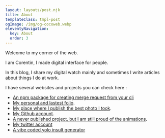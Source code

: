 ```yaml
---
layout: layouts/post.njk
title: About
templateClass: tmpl-post
ogImage: /img/og-cocoweb.webp
eleventyNavigation:
  key: About
  order: 3
---
```


Welcome to my corner of the web.

I am Corentin, I made digital interface for people.

In this blog, I share my digital watch mainly and sometimes I write articles about things I do at work.

I have several websites and projects you can check here :
- [An npm package for creating merge request from your cli](https://github.com/CMarzin/cli-mr-creator)
- [My personal and lastest folio](https://corentinmarzin.fr).
- [My place where I publish the best photo I took](https://unsplash.com/@marzin_corentin).
- [My Github account](https://github.com/CMarzin).
- [A never published project, but I am still proud of the animations](https://ysf.cocommit.fr/).
- [My twitter account](https://x.com/marz_coco)
- [A vibe coded yolo insult generator](https://haddock-fury.cocommit.fr/)
